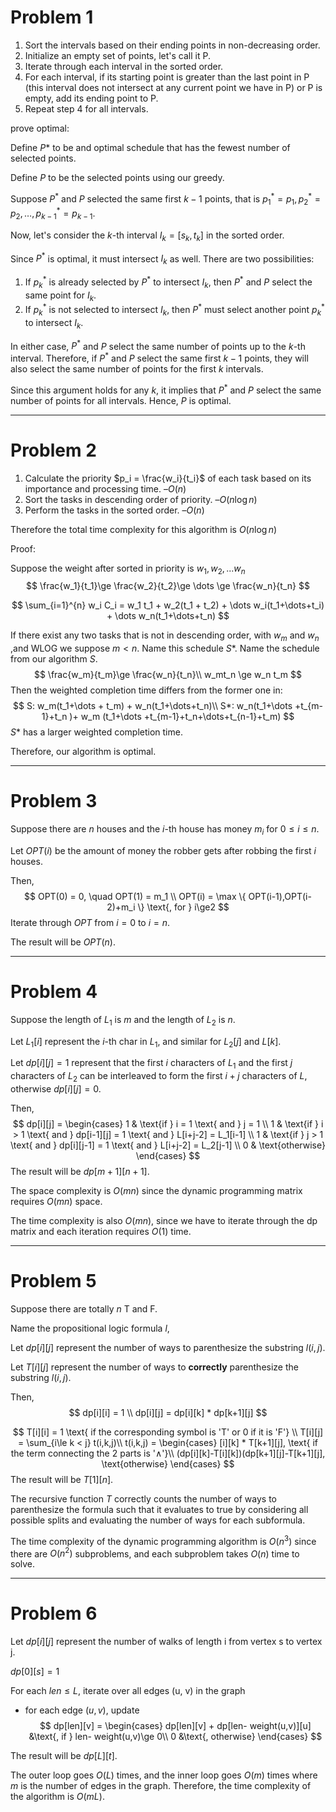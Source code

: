 # Problem 1

1. Sort the intervals based on their ending points in non-decreasing order.
2. Initialize an empty set of points, let's call it P.
3. Iterate through each interval in the sorted order.
4. For each interval, if its starting point is greater than the last point in P (this interval does not intersect at any current point we have in P) or P is empty, add its ending point to P.
5. Repeat step 4 for all intervals.

prove optimal:

Define $P*$ to be and optimal schedule that has the fewest number of selected points.

Define $P$ to be the selected points using our greedy.

Suppose $P^*$ and $P$ selected the same first $k-1$ points, that is $p_1^* = p_1, p^*_2 = p_2 ,\dots,p^*_{k-1} = p_{k-1}$​.

Now, let's consider the $k$-th interval $I_k = [s_k, t_k]$ in the sorted order.

Since $P^*$ is optimal, it must intersect $I_k$ as well. There are two possibilities:

1. If $p_k^*$ is already selected by $P^*$ to intersect $I_k$, then $P^*$ and $P$ select the same point for $I_k$.
2. If $p_k^*$ is not selected to intersect $I_k$, then $P^*$ must select another point $p^*_k$ to intersect $I_k$.

In either case, $P^*$ and $P$ select the same number of points up to the $k$-th interval. Therefore, if $P^*$ and $P$ select the same first $k-1$ points, they will also select the same number of points for the first $k$ intervals.

Since this argument holds for any $k$, it implies that $P^*$ and $P$ select the same number of points for all intervals. Hence, $P$ is optimal.

---

# Problem 2

1. Calculate the priority $p_i = \frac{w_i}{t_i}$  of each task based on its importance and processing time.  –$O(n)$
2. Sort the tasks in descending order of priority. –$O(n \log n)$
3. Perform the tasks in the sorted order.  –$O(n)$

Therefore the total time complexity for this algorithm is $O(n \log n)$

Proof:

Suppose the weight after sorted in priority is $w_1, w_2, ...w_n$​
$$
\frac{w_1}{t_1}\ge \frac{w_2}{t_2}\ge \dots \ge \frac{w_n}{t_n}
$$

$$
\sum_{i=1}^{n} w_i C_i = w_1 t_1 + w_2(t_1 + t_2) + \dots w_i(t_1+\dots+t_i) + \dots w_n(t_1+\dots+t_n)
$$

If there exist any two tasks that is not in descending order, with $w_m$ and $w_n$ ,and WLOG we suppose $m<n$. Name this schedule $S*$. Name the schedule from our algorithm $S$.
$$
\frac{w_m}{t_m}\ge \frac{w_n}{t_n}\\
w_mt_n \ge w_n t_m
$$
Then the weighted completion time differs from the former one in:
$$
S: w_m(t_1+\dots + t_m) + w_n(t_1+\dots+t_n)\\
S*: w_n(t_1+\dots +t_{m-1}+t_n )+ w_m (t_1+\dots +t_{m-1}+t_n+\dots+t_{n-1}+t_m)
$$
$S*$ has a larger weighted completion time.

Therefore, our algorithm is optimal.

---

# Problem 3

Suppose there are $n$ houses and the $i$-th house has money $m_i$ for $0\le i \le n$.

Let $OPT(i)$ be the amount of money the robber gets after robbing the first $i$ houses. 

Then, 
$$
OPT(0) = 0, \quad OPT(1) = m_1 \\
OPT(i) = \max \{ OPT(i-1),OPT(i-2)+m_i \} \text{, for } i\ge2
$$
Iterate through $OPT$ from $i=0$ to $i = n$.

The result will be $OPT(n)$​.

---

# Problem 4

Suppose the length of $L_1$ is $m$ and the length of $L_2$​ is $n$.

Let $L_1[i]$ represent the $i$-th char in $L_1$, and similar for $L_2[j]$ and $L[k]$.

Let $dp[i][j] = 1$ represent that the first $i$ characters of $L_1$ and the first $j$ characters of $L_2$ can be interleaved to form the first $i+j$ characters of $L$, otherwise $dp[i][j] = 0$.

Then,
$$
dp[i][j] = \begin{cases} 
1 & \text{if } i = 1 \text{ and } j = 1 \\
1 & \text{if } i > 1 \text{ and } dp[i-1][j] = 1 \text{ and } L[i+j-2] = L_1[i-1] \\
1 & \text{if } j > 1 \text{ and } dp[i][j-1] = 1 \text{ and } L[i+j-2] = L_2[j-1] \\
0 & \text{otherwise}
\end{cases}
$$
The result will be $dp[m+1][n+1]$.

The space complexity is $O(mn)$ since the dynamic programming matrix requires $O(mn)$ space.

The time complexity is also $O(mn)$, since we have to iterate through the dp matrix and each iteration requires $O(1)$ time.

---

# Problem 5

Suppose there are totally $n$ T and F. 

Name the propositional logic formula $l$, 

Let $dp[i][j]$ represent the number of ways to parenthesize the substring $l(i,j)$​.

Let $T[i][j]$ represent the number of ways to **correctly** parenthesize the substring $l(i,j)$.

Then,
$$
dp[i][i] = 1 \\
dp[i][j] = dp[i][k] * dp[k+1][j]
$$

$$
T[i][i] = 1 \text{ if the corresponding symbol is 'T' or 0 if it is 'F'} \\
T[i][j] = \sum_{i\le k < j} t(i,k,j)\\
t(i,k,j) = \begin{cases}
[i][k] * T[k+1][j], \text{ if the term connecting the 2 parts is '∧'}\\
(dp[i][k]-T[i][k])(dp[k+1][j]-T[k+1][j], \text{otherwise}
\end{cases}
$$
The result will be $T[1][n]$​.

The recursive function $T$ correctly counts the number of ways to parenthesize the formula such that it evaluates to true by considering all possible splits and evaluating the number of ways for each subformula.

The time complexity of the dynamic programming algorithm is $O(n^3)$ since there are $O(n^2)$ subproblems, and each subproblem takes $O(n)$ time to solve.

---

# Problem 6

Let $dp[i][j]$ represent the number of walks of length i from vertex s to vertex j.

$dp[0][s] = 1$

For each $len \le L$, iterate over all edges (u, v) in the graph

- for each edge $(u,v)$, update 
  $$
  dp[len][v] = \begin{cases}
  dp[len][v] + dp[len- weight(u,v)][u] &\text{, if } len- weight(u,v)\ge 0\\
  0	&\text{, otherwise}
  \end{cases}
  $$
  

The result will be $dp[L][t]$.

The outer loop goes $O(L)$ times, and the inner loop goes $O(m)$ times where $m$ is the number of edges in the graph. Therefore, the time complexity of the algorithm is $O(mL)$. 















